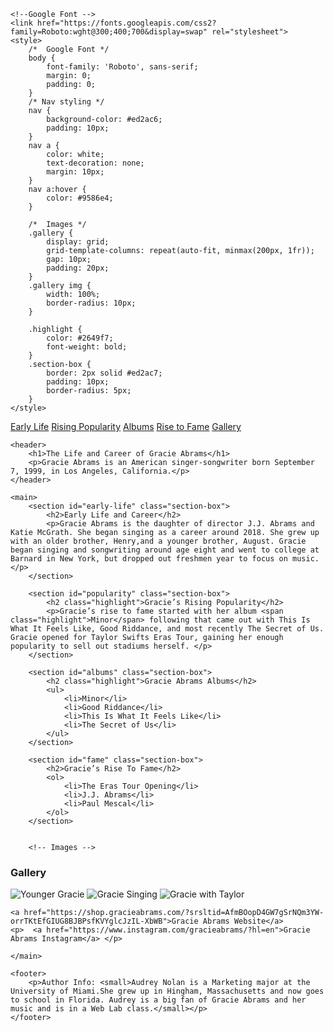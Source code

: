 <!DOCTYPE html>
<html lang="en">
<head>
    <meta charset="UTF-8">
    <meta name="viewport" content="width=device-width, initial-scale=1.0">
    <meta name="author" content="Audrey Nolan">
    <meta name="description" content="An informational webpage about singer-songwriter Gracie Abrams">
    <meta name="keywords" content="Gracie Abrams, Singer, The Secret of Us, Minor, Songwriter">
    <title>All About Gracie Abrams</title>
    
    <!--Google Font -->
    <link href="https://fonts.googleapis.com/css2?family=Roboto:wght@300;400;700&display=swap" rel="stylesheet">
    <style>
        /*  Google Font */
        body {
            font-family: 'Roboto', sans-serif;
            margin: 0;
            padding: 0;
        }
        /* Nav styling */
        nav {
            background-color: #ed2ac6;
            padding: 10px;
        }
        nav a {
            color: white;
            text-decoration: none;
            margin: 10px;
        }
        nav a:hover {
            color: #9586e4;
        }

        /*  Images */
        .gallery {
            display: grid;
            grid-template-columns: repeat(auto-fit, minmax(200px, 1fr));
            gap: 10px;
            padding: 20px;
        }
        .gallery img {
            width: 100%;
            border-radius: 10px;
        }

        .highlight {
            color: #2649f7;
            font-weight: bold;
        }
        .section-box {
            border: 2px solid #ed2ac7;
            padding: 10px;
            border-radius: 5px;
        }
    </style>
</head>
<body>
    <!-- Nav Menu -->
    <nav>
        <a href="#early-life">Early Life</a>
        <a href="#popularity">Rising Popularity</a>
        <a href="#albums">Albums</a>
        <a href="#fame">Rise to Fame</a>
        <a href="#gallery">Gallery</a>
    </nav>

    <header>
        <h1>The Life and Career of Gracie Abrams</h1>
        <p>Gracie Abrams is an American singer-songwriter born September 7, 1999, in Los Angeles, California.</p>
    </header>

    <main>
        <section id="early-life" class="section-box">
            <h2>Early Life and Career</h2>
            <p>Gracie Abrams is the daughter of director J.J. Abrams and Katie McGrath. She began singing as a career around 2018. She grew up with an older brother, Henry,and a younger brother, August. Gracie began singing and songwriting around age eight and went to college at Barnard in New York, but dropped out freshmen year to focus on music.</p>
        </section>
        
        <section id="popularity" class="section-box">
            <h2 class="highlight">Gracie’s Rising Popularity</h2>
            <p>Gracie’s rise to fame started with her album <span class="highlight">Minor</span> following that came out with This Is What It Feels Like, Good Riddance, and most recently The Secret of Us. Gracie opened for Taylor Swifts Eras Tour, gaining her enough popularity to sell out stadiums herself. </p>
        </section>
        
        <section id="albums" class="section-box">
            <h2 class="highlight">Gracie Abrams Albums</h2>
            <ul>
                <li>Minor</li>
                <li>Good Riddance</li>
                <li>This Is What It Feels Like</li>
                <li>The Secret of Us</li>
            </ul>
        </section>
        
        <section id="fame" class="section-box">
            <h2>Gracie’s Rise To Fame</h2>
            <ol>
                <li>The Eras Tour Opening</li>
                <li>J.J. Abrams</li>
                <li>Paul Mescal</li>
            </ol>
        </section>


        <!-- Images -->

<section>
    <h3>Gallery</h3>
    <img src="images/Gracie.jpeg" alt="Younger Gracie">
    <img src="images/gracie2.jpeg" alt="Gracie Singing">
      <img src="images/gracie3.jpeg" alt="Gracie with Taylor"
      ></section>
           
    
    <a href="https://shop.gracieabrams.com/?srsltid=AfmBOopD4GW7gSrNQm3YW-orrTKtEfGIUG8BJBPsfKVYglcJzIL-XbWB">Gracie Abrams Website</a>
    <p>  <a href="https://www.instagram.com/gracieabrams/?hl=en">Gracie Abrams Instagram</a> </p>
    
    </main>

    <footer>
        <p>Author Info: <small>Audrey Nolan is a Marketing major at the University of Miami.She grew up in Hingham, Massachusetts and now goes to school in Florida. Audrey is a big fan of Gracie Abrams and her music and is in a Web Lab class.</small></p>
    </footer>
</body>
</html>
